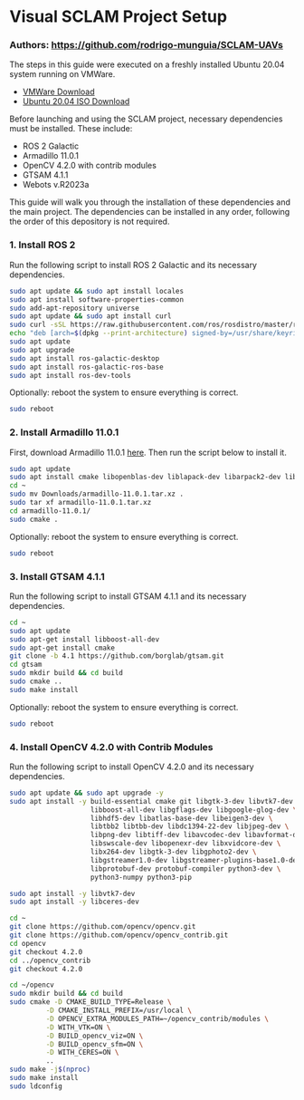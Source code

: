 # Visual SCLAM Project Setup
### Authors: https://github.com/rodrigo-munguia/SCLAM-UAVs

The steps in this guide were executed on a freshly installed Ubuntu 20.04 system running on VMWare.
- [VMWare Download](https://livecsupomona-my.sharepoint.com/:u:/g/personal/rickramirez_cpp_edu/EauwsEtVC3ZIpcxP7PNTYyQBfk_FGKrOK8cS6195BIdhJQ?e=aO1hES)
- [Ubuntu 20.04 ISO Download](https://releases.ubuntu.com/focal/ubuntu-20.04.6-desktop-amd64.iso)

Before launching and using the SCLAM project, necessary dependencies must be installed.
These include:
- ROS 2 Galactic
- Armadillo 11.0.1
- OpenCV 4.2.0 with contrib modules
- GTSAM 4.1.1
- Webots v.R2023a

This guide will walk you through the installation of these dependencies and the main project.
The dependencies can be installed in any order, following the order of this depository is not required.

### 1. Install ROS 2
Run the following script to install ROS 2 Galactic and its necessary dependencies.

```bash
sudo apt update && sudo apt install locales
sudo apt install software-properties-common
sudo add-apt-repository universe
sudo apt update && sudo apt install curl
sudo curl -sSL https://raw.githubusercontent.com/ros/rosdistro/master/ros.key -o /usr/share/keyrings/ros-archive-keyring.gpg
echo "deb [arch=$(dpkg --print-architecture) signed-by=/usr/share/keyrings/ros-archive-keyring.gpg] http://packages.ros.org/ros2/ubuntu $(. /etc/os-release && echo $UBUNTU_CODENAME) main" | sudo tee /etc/apt/sources.list.d/ros2.list > /dev/null
sudo apt update
sudo apt upgrade
sudo apt install ros-galactic-desktop
sudo apt install ros-galactic-ros-base
sudo apt install ros-dev-tools
```

Optionally: reboot the system to ensure everything is correct.
```bash
sudo reboot
```

### 2. Install Armadillo 11.0.1
First, download Armadillo 11.0.1 [here](https://sourceforge.net/projects/arma/files/armadillo-11.0.1.tar.xz/download?use_mirror=master).
Then run the script below to install it.

```bash
sudo apt update
sudo apt install cmake libopenblas-dev liblapack-dev libarpack2-dev libsuperlu-dev
cd ~
sudo mv Downloads/armadillo-11.0.1.tar.xz .
sudo tar xf armadillo-11.0.1.tar.xz
cd armadillo-11.0.1/
sudo cmake .
```

Optionally: reboot the system to ensure everything is correct.
```bash
sudo reboot
```

### 3. Install GTSAM 4.1.1
Run the following script to install GTSAM 4.1.1 and its necessary dependencies.

```bash
cd ~
sudo apt update
sudo apt-get install libboost-all-dev
sudo apt-get install cmake
git clone -b 4.1 https://github.com/borglab/gtsam.git
cd gtsam
sudo mkdir build && cd build
sudo cmake ..
sudo make install
```

Optionally: reboot the system to ensure everything is correct.
```bash
sudo reboot
```

### 4. Install OpenCV 4.2.0 with Contrib Modules
Run the following script to install OpenCV 4.2.0 and its necessary dependencies.

```bash
sudo apt update && sudo apt upgrade -y
sudo apt install -y build-essential cmake git libgtk-3-dev libvtk7-dev \
                    libboost-all-dev libgflags-dev libgoogle-glog-dev \
                    libhdf5-dev libatlas-base-dev libeigen3-dev \
                    libtbb2 libtbb-dev libdc1394-22-dev libjpeg-dev \
                    libpng-dev libtiff-dev libavcodec-dev libavformat-dev \
                    libswscale-dev libopenexr-dev libxvidcore-dev \
                    libx264-dev libgtk-3-dev libgphoto2-dev \
                    libgstreamer1.0-dev libgstreamer-plugins-base1.0-dev \
                    libprotobuf-dev protobuf-compiler python3-dev \
                    python3-numpy python3-pip

sudo apt install -y libvtk7-dev
sudo apt install -y libceres-dev

cd ~
git clone https://github.com/opencv/opencv.git
git clone https://github.com/opencv/opencv_contrib.git
cd opencv
git checkout 4.2.0
cd ../opencv_contrib
git checkout 4.2.0

cd ~/opencv
sudo mkdir build && cd build
sudo cmake -D CMAKE_BUILD_TYPE=Release \
         -D CMAKE_INSTALL_PREFIX=/usr/local \
         -D OPENCV_EXTRA_MODULES_PATH=~/opencv_contrib/modules \
         -D WITH_VTK=ON \
         -D BUILD_opencv_viz=ON \
         -D BUILD_opencv_sfm=ON \
         -D WITH_CERES=ON \
         ..
sudo make -j$(nproc)
sudo make install
sudo ldconfig
```
